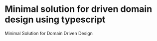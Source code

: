 # Minimal solution for driven domain design using typescript

Minimal Solution for Domain Driven Design
